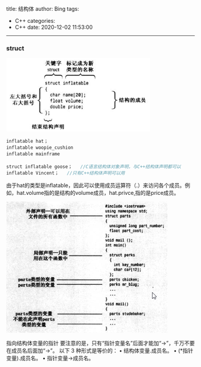title: 结构体
author: Bing
tags:
  - C++
categories:
  - C++
date: 2020-12-02 11:53:00
---
### struct  

![upload successful](../images/pasted-3.png)
```c
inflatable hat；   
inflatable woopie_cushion     
inflatable mainframe   

struct inflatable goose；   //C语言结构体对象声明，与C++结构体声明都可以
inflatable Vincent；   //只有C++结构体声明可以用
```
由于hat的类型是inflatable，因此可以使用成员运算符（.）来访问各个成员。例如，hat.volume指的是结构的volume成员，hat.privce,指的是price成员。

![upload successful](../images/pasted-6.png)

指向结构体变量的指针 
要注意的是，只有“指针变量名”后面才能加“->”，千万不要在成员名后面加“->”。 
以下 3 种形式是等价的： 
• 结构体变量.成员名。 
• (*指针变量).成员名。 
• 指针变量->成员名。